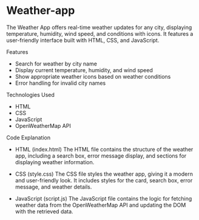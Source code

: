# Weather-app
 The Weather App offers real-time weather updates for any city, displaying temperature, humidity, wind speed, and conditions with icons. It features a user-friendly interface built with HTML, CSS, and JavaScript.

Features
* Search for weather by city name
* Display current temperature, humidity, and wind speed
* Show appropriate weather icons based on weather conditions
* Error handling for invalid city names

Technologies Used
* HTML
* CSS
* JavaScript
* OpenWeatherMap API

Code Explanation
* HTML (index.html)
  The HTML file contains the structure of the weather app, including a search box, error message display, and sections for displaying weather information.

* CSS (style.css)
  The CSS file styles the weather app, giving it a modern and user-friendly look. It includes styles for the card, search box, error message, and weather details.

* JavaScript (script.js)
  The JavaScript file contains the logic for fetching weather data from the OpenWeatherMap API and updating the DOM with the retrieved data.
